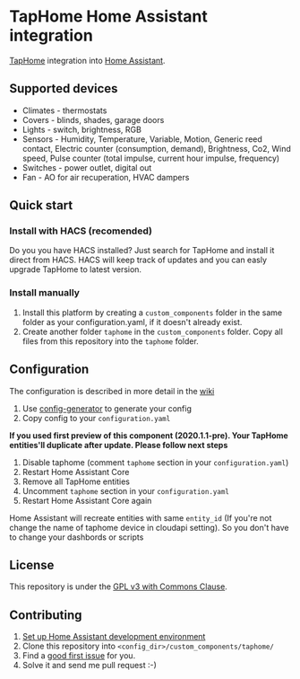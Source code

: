# TapHome Home Assistant integration

[TapHome](https://taphome.com/CZ/home) integration into [Home Assistant](https://www.home-assistant.io).

## Supported devices
- Climates - thermostats
- Covers - blinds, shades, garage doors
- Lights - switch, brightness, RGB
- Sensors - Humidity, Temperature, Variable, Motion, Generic reed contact, Electric counter (consumption, demand), Brightness, Co2, Wind speed, Pulse counter (total impulse, current hour impulse, frequency)
- Switches - power outlet, digital out
- Fan - AO for air recuperation, HVAC dampers

## Quick start

### Install with HACS (recomended)
Do you you have HACS installed? Just search for TapHome and install it direct from HACS. HACS will keep track of updates and you can easly upgrade TapHome to latest version.

### Install manually

1. Install this platform by creating a `custom_components` folder in the same folder as your configuration.yaml, if it doesn't already exist.
1. Create another folder `taphome` in the `custom_components` folder. Copy all files from this repository into the `taphome` folder.

## Configuration
The configuration is described in more detail in the [wiki](https://github.com/martindybal/taphome-homeassistant/wiki/Configuration)

1. Use [config-generator](https://www.dybal.it/taphome-homeassistant/config-generator/) to generate your config
1. Copy config to your `configuration.yaml`

**If you used first preview of this component (2020.1.1-pre). Your TapHome entities'll duplicate after update. Please follow next steps**
1. Disable taphome (comment `taphome` section in your `configuration.yaml`)
1. Restart Home Assistant Core
1. Remove all TapHome entities
1. Uncomment `taphome` section in your `configuration.yaml`
1. Restart Home Assistant Core again

Home Assistant will recreate entities with same `entity_id` (If you're not change the name of taphome device in cloudapi setting). So you don't have to change your dashbords or scripts

## License
This repository is under the [GPL v3 with Commons Clause](https://github.com/martindybal/taphome-homeassistant/blob/main/LICENSE.md).

## Contributing
1. [Set up Home Assistant development environment](https://developers.home-assistant.io/docs/development_environment)
1. Clone this repository into `<config_dir>/custom_components/taphome/`
1. Find a [good first issue](https://github.com/martindybal/taphome-homeassistant/issues?q=is%3Aissue+is%3Aopen+label%3A"good+first+issue") for you.
1. Solve it and send me pull request :-)
